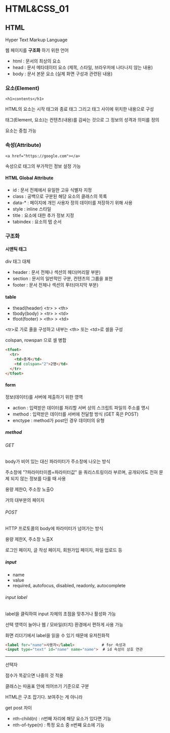 # HTML&CSS_01

## HTML

Hyper Text Markup Language

웹 페이지를 **구조화** 하기 위한 언어



* html : 문서의 최상의 요소
* head : 문서 메타데이터 요소 (제목, 스타일, 브라우저에 나타나지 않는 내용)
* body : 문서 본문 요소 (실제 화면 구성과 관련된 내용)



### 요소(Element)

`<h1>contents</h1>`

HTML의 요소는 시작 태그와 종료 태그 그리고 태그 사이에 위치한 내용으로 구성

태그(Element, 요소)는 컨텐츠(내용)를 감싸는 것으로 그 정보의 성격과 의미를 정의

요소는 중첩 가능



### 속성(Attribute)

`<a href="https://google.com"></a>`

속성으로 태그의 부가적인 정보 설정 가능



#### HTML Global Attribute

* id : 문서 전체에서 유일한 고유 식별자 지정
* class : 공백으로 구분된 해당 요소의 클래스의 목록
* data-* : 페이지에 개인 사용자 정의 데이터를 저장하기 위해 사용
* style : inline 스타일
* title : 요소에 대한 추가 정보 지정
* tabindex : 요소의 탭 순서



### 구조화



#### 시맨틱 태그

div 태그 대체

* header : 문서 전체나 섹션의 헤더(머리말 부분)
* section : 문서의 일반적인 구분, 컨텐츠의 그룹을 표현
* footer : 문서 전체나 섹션의 푸터(마지막 부분)



#### table

* thead(header) \<tr\> > \<th\>
* tbody(body) > \<tr\> > \<td\>
* tfoot(footer) > \<th\> > \<td\>

\<tr\>로 가로 줄을 구성하고 내부는 \<th\> 또는 \<td\>로 셀을 구성

colspan, rowspan 으로 셀 병합

```html
<tfoot>
  <tr>
    <td>총계</td>
    <td colspan="2">2명</td>
  </tr>
</tfoot>
```



#### form

정보(데이터)를 서버에 제출하기 위한 영역

* action : 입력받은 데이터를 처리할 서버 상의 스크립트 파일의 주소를 명시
* method : 입력받은 데이터를 서버에 전달할 방식 (GET 혹은 POST)
* enctype : method가 post인 경우 데이터의 유형



##### method

###### GET

body가 비어 있는 대신 파라미터가 주소창에 나오는 방식

주소창에 "?파라미터이름=파라미터값" 을 쿼리스트링이라 부르며, 공개되어도 전혀 문제 되지 않는 정보를 다룰 때 사용

용량 제한O, 주소창 노출O

거의 대부분의 페이지



###### POST

HTTP 프로토콜의 body에 파라미터가 넘어가는 방식

용량 제한X, 주소창 노출X

로그인 페이지, 글 작성 페이지, 회원가입 페이지, 파일 업로드 등



##### input

* name
* value
* required, autofocus, disabled, readonly, autocomplete



###### input label

label을 클릭하여 input 자체의 초점을 맞추거나 활성화 가능

선택 영역이 늘어나 웹 / 모바일(터치) 환경에서 편하게 사용 가능

화면 리더기에서 label을 읽을 수 있기 때문에 유저친화적

```html
<label for="name">사용자</label>			 # for 속성과
<input type="text" id="name" name="name">  # id 속성이 상호 연관
```



---



선택자

점수가 똑같으면 나중의 것 적용



클래스는 따옴표 안에 띄어쓰기 기준으로 구분



HTML은 구조 잡기다. 보여주는 게 아니라



get post 차이



* nth-child(n) : n번째 자리에 해당 요소가 있다면 기능
* nth-of-type(n) : 특정 요소 중 n번째 요소에 기능
